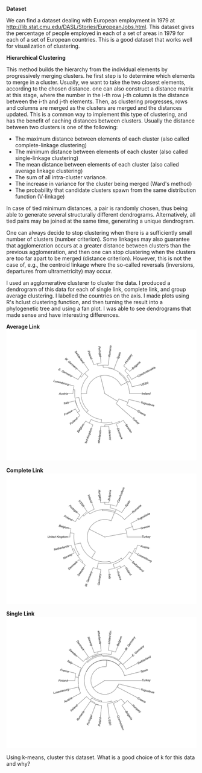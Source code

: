 **Dataset**

We can find a dataset dealing with European employment in 1979 at http://lib.stat.cmu.edu/DASL/Stories/EuropeanJobs.html. This dataset gives the percentage of people employed in each of a set of areas in 1979 for each of a set of European countries. This is a good dataset that works well for visualization of clustering.

**Hierarchical Clustering**

This method builds the hierarchy from the individual elements by progressively merging clusters. he first step is to determine which elements to merge in a cluster. Usually, we want to take the two closest elements, according to the chosen distance. one can also construct a distance matrix at this stage, where the number in the i-th row j-th column is the distance between the i-th and j-th elements. Then, as clustering progresses, rows and columns are merged as the clusters are merged and the distances updated. This is a common way to implement this type of clustering, and has the benefit of caching distances between clusters. Usually the distance between two clusters is one of the following:

+ The maximum distance between elements of each cluster (also called complete-linkage clustering)
+ The minimum distance between elements of each cluster (also called single-linkage clustering)
+ The mean distance between elements of each cluster (also called average linkage clustering)
+ The sum of all intra-cluster variance.
+ The increase in variance for the cluster being merged (Ward's method)
+ The probability that candidate clusters spawn from the same distribution function (V-linkage)

In case of tied minimum distances, a pair is randomly chosen, thus being able to generate several structurally different dendrograms. Alternatively, all tied pairs may be joined at the same time, generating a unique dendrogram.

One can always decide to stop clustering when there is a sufficiently small number of clusters (number criterion). Some linkages may also guarantee that agglomeration occurs at a greater distance between clusters than the previous agglomeration, and then one can stop clustering when the clusters are too far apart to be merged (distance criterion). However, this is not the case of, e.g., the centroid linkage where the so-called reversals (inversions, departures from ultrametricity) may occur.

I used an agglomerative clusterer to cluster the data. I produced a dendrogram of this data for each of single link, complete link, and group average clustering. I labelled the countries on the axis. I made plots using R's hclust clustering function, and then turning the result into a phylogenetic tree and using a fan plot. I was able to see dendrograms that made sense and have interesting differences.

**Average Link**
<img src="Dendogram_average.png">

**Complete Link**
<img src="Dendogram_complete.png">

**Single Link**
<img src="Dendogram_single.png">

Using k-means, cluster this dataset. What is a good choice of k for this data and why?

